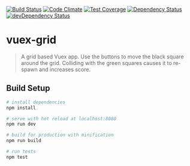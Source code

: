 [![Build Status](https://travis-ci.org/wekilledit/vuex-grid.svg?branch=master)](https://travis-ci.org/wekilledit/vuex-grid)
[![Code Climate](https://codeclimate.com/github/wekilledit/vuex-grid/badges/gpa.svg)](https://codeclimate.com/github/wekilledit/vuex-grid)
[![Test Coverage](https://codeclimate.com/github/wekilledit/vuex-grid/coverage.svg)](https://codeclimate.com/github/wekilledit/vuex-grid/coverage)
[![Dependency Status](https://david-dm.org/wekilledit/vuex-grid.svg)](https://david-dm.org/wekilledit/vuex-grid)
[![devDependency Status](https://david-dm.org/wekilledit/vuex-grid/dev-status.svg)](https://david-dm.org/wekilledit/vuex-grid#info=devDependencies)

# vuex-grid


> A grid based Vuex app. Use the buttons to move the black square around the grid.
> Colliding with the green squares causes it to re-spawn and increases score.


## Build Setup

``` bash
# install dependencies
npm install

# serve with hot reload at localhost:8080
npm run dev

# build for production with minification
npm run build

# run tests
npm test
```

